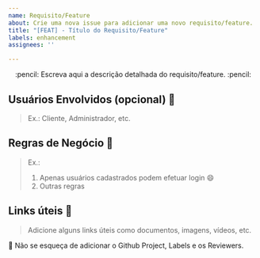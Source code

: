 ```yaml
---
name: Requisito/Feature
about: Crie uma nova issue para adicionar uma novo requisito/feature.
title: "[FEAT] - Título do Requisito/Feature"
labels: enhancement
assignees: ''

---
```


<p align="center">
:pencil: Escreva aqui a descrição detalhada do requisito/feature. :pencil:
</p>

## Usuários Envolvidos (opcional) :busts_in_silhouette:
> Ex.: Cliente, Administrador, etc.

## Regras de Negócio :construction:
> Ex.:
> 1. Apenas usuários cadastrados podem efetuar login :smile:
> 2. Outras regras

## Links úteis :pushpin:
>Adicione alguns links úteis como documentos, imagens, vídeos, etc.


:poop: Não se esqueça de adicionar o Github Project, Labels e os Reviewers.
